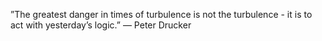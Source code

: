 
”The greatest danger in times of turbulence is not the turbulence - it is to act with yesterday’s logic.” — Peter Drucker